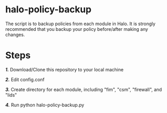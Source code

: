 # halo-policy-backup

The script is to backup policies from each module in Halo. It is strongly recommended that you backup your policy before/after making any changes. 

# Steps 
***1.*** Download/Clone this repository to your local machine

***2.*** Edit config.conf

***3.*** Create directory for each module, including "fim", "csm", "firewall", and "lids"

***4.*** Run python halo-policy-backup.py
